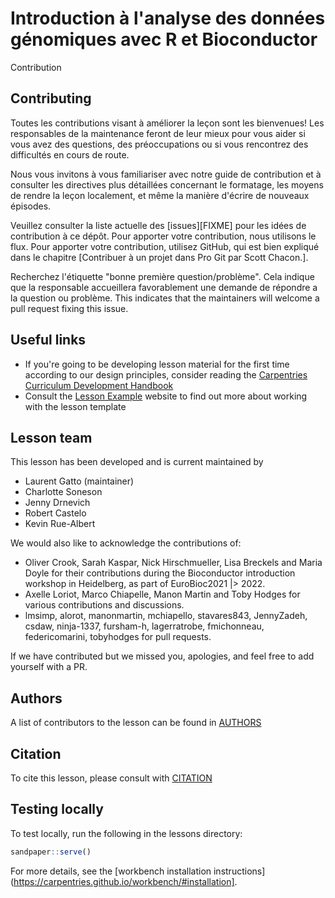 # Introduction à l'analyse des données génomiques avec R et Bioconductor

Contribution

## Contributing

Toutes les contributions visant à améliorer la leçon sont les bienvenues! Les responsables de la maintenance feront de leur mieux pour vous aider si vous avez des questions, des préoccupations ou si vous rencontrez des difficultés en cours de route.

Nous vous invitons à vous familiariser avec notre guide de contribution et à consulter les directives plus détaillées concernant le formatage, les moyens de rendre la leçon localement, et même la manière d'écrire de nouveaux épisodes.

Veuillez consulter la liste actuelle des [issues][FIXME] pour les idées de contribution à ce dépôt. Pour apporter votre contribution, nous utilisons le flux. Pour apporter votre contribution, utilisez GitHub, qui est bien expliqué dans le chapitre [Contribuer à un projet dans Pro Git par Scott Chacon.].

Recherchez l'étiquette "bonne première question/problème". Cela indique que la responsable accueillera favorablement une demande de répondre a la question ou problème. This
indicates that the maintainers will welcome a pull request fixing this
issue.

## Useful links

- If you're going to be developing lesson material for the first time
  according to our design principles, consider reading the
  [Carpentries Curriculum Development Handbook][cdh]
- Consult the [Lesson Example][lesson-example] website to find out more about
  working with the lesson template

## Lesson team

This lesson has been developed and is current maintained by

- Laurent Gatto (maintainer)
- Charlotte Soneson
- Jenny Drnevich
- Robert Castelo
- Kevin Rue-Albert

We would also like to acknowledge the contributions of:

- Oliver Crook, Sarah Kaspar, Nick Hirschmueller, Lisa Breckels and Maria Doyle for their contributions during the Bioconductor introduction workshop in Heidelberg, as part of EuroBioc2021 |> 2022.
- Axelle Loriot, Marco Chiapelle, Manon Martin and Toby Hodges for various contributions and discussions.
- lmsimp, alorot, manonmartin, mchiapello, stavares843, JennyZadeh, csdaw, ninja-1337, fursham-h, lagerratrobe, fmichonneau, federicomarini, tobyhodges for pull requests.

If we have contributed but we missed you, apologies, and feel free to add yourself with a PR.

## Authors

A list of contributors to the lesson can be found in [AUTHORS](AUTHORS)

## Citation

To cite this lesson, please consult with [CITATION](CITATION)

[lesson-example]: https://carpentries.github.io/lesson-example
[cdh]: https://cdh.carpentries.org

## Testing locally

To test locally, run the following in the lessons directory:

```r
sandpaper::serve()
```

For more details, see the [workbench installation
instructions](https://carpentries.github.io/workbench/#installation].
